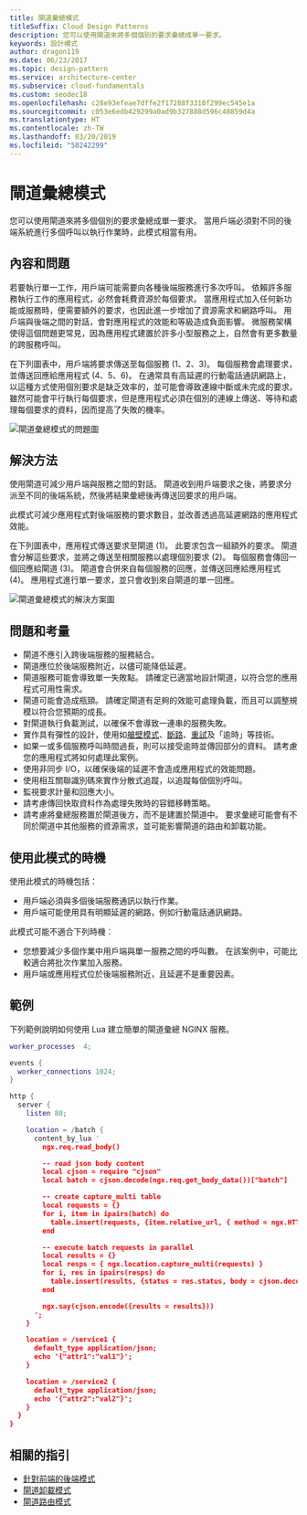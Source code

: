 ```yaml
---
title: 閘道彙總模式
titleSuffix: Cloud Design Patterns
description: 您可以使用閘道來將多個個別的要求彙總成單一要求。
keywords: 設計模式
author: dragon119
ms.date: 06/23/2017
ms.topic: design-pattern
ms.service: architecture-center
ms.subservice: cloud-fundamentals
ms.custom: seodec18
ms.openlocfilehash: c28e93efeae7dffe2f17288f3310f299ec545e1a
ms.sourcegitcommit: c053e6edb429299a0ad9b327888d596c48859d4a
ms.translationtype: HT
ms.contentlocale: zh-TW
ms.lasthandoff: 03/20/2019
ms.locfileid: "58242299"
---
```

# <a name="gateway-aggregation-pattern"></a>閘道彙總模式

您可以使用閘道來將多個個別的要求彙總成單一要求。 當用戶端必須對不同的後端系統進行多個呼叫以執行作業時，此模式相當有用。

## <a name="context-and-problem"></a>內容和問題

若要執行單一工作，用戶端可能需要向各種後端服務進行多次呼叫。 依賴許多服務執行工作的應用程式，必然會耗費資源於每個要求。 當應用程式加入任何新功能或服務時，便需要額外的要求，也因此進一步增加了資源需求和網路呼叫。 用戶端與後端之間的對話，會對應用程式的效能和等級造成負面影響。  微服務架構使得這個問題更常見，因為應用程式建置於許多小型服務之上，自然會有更多數量的跨服務呼叫。

在下列圖表中，用戶端將要求傳送至每個服務 (1、2、3)。 每個服務會處理要求，並傳送回應給應用程式 (4、5、6)。 在通常具有高延遲的行動電話通訊網路上，以這種方式使用個別要求是缺乏效率的，並可能會導致連線中斷或未完成的要求。 雖然可能會平行執行每個要求，但是應用程式必須在個別的連線上傳送、等待和處理每個要求的資料，因而提高了失敗的機率。

![閘道彙總模式的問題圖](./_images/gateway-aggregation-problem.png)

## <a name="solution"></a>解決方法

使用閘道可減少用戶端與服務之間的對話。 閘道收到用戶端要求之後，將要求分派至不同的後端系統，然後將結果彙總後再傳送回要求的用戶端。

此模式可減少應用程式對後端服務的要求數目，並改善透過高延遲網路的應用程式效能。

在下列圖表中，應用程式傳送要求至閘道 (1)。 此要求包含一組額外的要求。 閘道會分解這些要求，並將之傳送至相關服務以處理個別要求 (2)。 每個服務會傳回一個回應給閘道 (3)。 閘道會合併來自每個服務的回應，並傳送回應給應用程式 (4)。 應用程式進行單一要求，並只會收到來自閘道的單一回應。

![閘道彙總模式的解決方案圖](./_images/gateway-aggregation.png)

## <a name="issues-and-considerations"></a>問題和考量

- 閘道不應引入跨後端服務的服務結合。
- 閘道應位於後端服務附近，以儘可能降低延遲。
- 閘道服務可能會導致單一失敗點。 請確定已適當地設計閘道，以符合您的應用程式可用性需求。
- 閘道可能會造成瓶頸。 請確定閘道有足夠的效能可處理負載，而且可以調整規模以符合您預期的成長。
- 對閘道執行負載測試，以確保不會導致一連串的服務失敗。
- 實作具有彈性的設計，使用如[艙壁模式][bulkhead]、[斷路][circuit-breaker]、[重試][retry]及「逾時」等技術。
- 如果一或多個服務呼叫時間過長，則可以接受逾時並傳回部分的資料。 請考慮您的應用程式將如何處理此案例。
- 使用非同步 I/O，以確保後端的延遲不會造成應用程式的效能問題。
- 使用相互關聯識別碼來實作分散式追蹤，以追蹤每個個別呼叫。
- 監視要求計量和回應大小。
- 請考慮傳回快取資料作為處理失敗時的容錯移轉策略。
- 請考慮將彙總服務置於閘道後方，而不是建置於閘道中。 要求彙總可能會有不同於閘道中其他服務的資源需求，並可能影響閘道的路由和卸載功能。

## <a name="when-to-use-this-pattern"></a>使用此模式的時機

使用此模式的時機包括：

- 用戶端必須與多個後端服務通訊以執行作業。
- 用戶端可能使用具有明顯延遲的網路，例如行動電話通訊網路。

此模式可能不適合下列時機︰

- 您想要減少多個作業中用戶端與單一服務之間的呼叫數。 在該案例中，可能比較適合將批次作業加入服務。
- 用戶端或應用程式位於後端服務附近，且延遲不是重要因素。

## <a name="example"></a>範例

下列範例說明如何使用 Lua 建立簡單的閘道彙總 NGINX 服務。

```lua
worker_processes  4;

events {
  worker_connections 1024;
}

http {
  server {
    listen 80;

    location = /batch {
      content_by_lua '
        ngx.req.read_body()

        -- read json body content
        local cjson = require "cjson"
        local batch = cjson.decode(ngx.req.get_body_data())["batch"]

        -- create capture_multi table
        local requests = {}
        for i, item in ipairs(batch) do
          table.insert(requests, {item.relative_url, { method = ngx.HTTP_GET}})
        end

        -- execute batch requests in parallel
        local results = {}
        local resps = { ngx.location.capture_multi(requests) }
        for i, res in ipairs(resps) do
          table.insert(results, {status = res.status, body = cjson.decode(res.body), header = res.header})
        end

        ngx.say(cjson.encode({results = results}))
      ';
    }

    location = /service1 {
      default_type application/json;
      echo '{"attr1":"val1"}';
    }

    location = /service2 {
      default_type application/json;
      echo '{"attr2":"val2"}';
    }
  }
}
```

## <a name="related-guidance"></a>相關的指引

- [針對前端的後端模式](./backends-for-frontends.md)
- [閘道卸載模式](./gateway-offloading.md)
- [閘道路由模式](./gateway-routing.md)

[bulkhead]: ./bulkhead.md
[circuit-breaker]: ./circuit-breaker.md
[retry]: ./retry.md